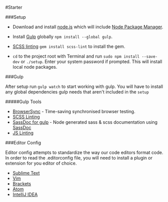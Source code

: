 #Starter

###Setup

*   Download and install [node.js](https://nodejs.org/) which will include [Node Package Manager](https://www.npmjs.com/).
*   Install [Gulp](http://gulpjs.com) globally `npm install --global gulp`.

*   [SCSS linting](https://github.com/brigade/scss-lint)  `gem install scss-lint` to install the gem.

*   `cd` to the project root with Terminal and run `sudo npm install --save-dev` or `./setup`. Enter your system password if prompted. This will install local node packages.

###Gulp

After setup run `gulp watch` to start working with gulp. You will have to install any global dependencies gulp needs that aren't included in the `setup`

#####Gulp Tools

*   [BrowserSync](http://www.browsersync.io/docs/gulp/) - Time-saving synchronised browser testing.
*   [SCSS Linting](https://www.npmjs.com/package/gulp-scss-lint)
*   [SassDoc for gulp](http://sassdoc.com/gulp/) - Node generated sass & scss documentation using [SassDoc](http://sassdoc.com/)
*   [JS Linting](https://www.npmjs.com/package/gulp-jshint)

###Editor Config

Editor config attempts to standardize the way our code editors format code. In order to read the .editorconfig file, you
will need to install a plugin or extension for you editor of choice.

*   [Sublime Text](https://github.com/sindresorhus/editorconfig-sublime#readme)
*   [Vim](https://github.com/editorconfig/editorconfig-vim#readme)
*   [Brackets](https://github.com/kidwm/brackets-editorconfig/#readme)
*   [Atom](https://github.com/sindresorhus/atom-editorconfig#readme)
*   [IntelliJ IDEA](https://github.com/JetBrains/intellij-community/tree/master/plugins/editorconfig)
